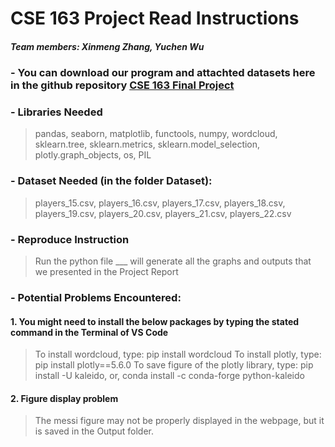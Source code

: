 # CSE 163 Project Read Instructions
##### Team members: Xinmeng Zhang, Yuchen Wu

### - You can download our program and attachted datasets here in the github repository [CSE 163 Final Project](https://github.com/annezxm/cse-163-project)

### - Libraries Needed
> pandas, seaborn, matplotlib, functools, numpy, wordcloud, sklearn.tree, sklearn.metrics, sklearn.model_selection, plotly.graph_objects, os, PIL

### - Dataset Needed (in the folder Dataset):
> players_15.csv, players_16.csv, players_17.csv, players_18.csv, players_19.csv, players_20.csv, players_21.csv, players_22.csv

### - Reproduce Instruction
> Run the python file ___ will generate all the graphs and outputs that we presented in the Project Report

### - Potential Problems Encountered:
#### 1. You might need to install the below packages by typing the stated command in the Terminal of VS Code
 > To install wordcloud, type: pip install wordcloud
 > To install plotly, type: pip install plotly==5.6.0
 > To save figure of the plotly library, type: pip install -U kaleido, or, conda install -c conda-forge python-kaleido
#### 2. Figure display problem
 > The messi figure may not be properly displayed in the webpage, but it is saved in the Output folder.

